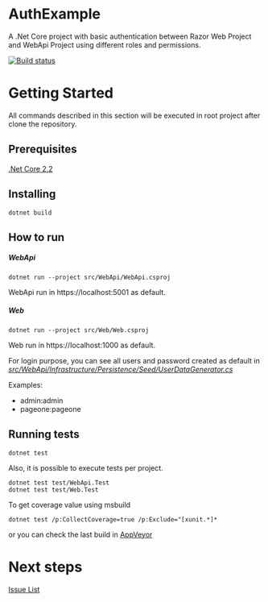 # AuthExample
A .Net Core project with basic authentication between Razor Web Project and WebApi Project using different roles and permissions.

[![Build status](https://ci.appveyor.com/api/projects/status/lc6do2hmf10ew2ca?svg=true)](https://ci.appveyor.com/project/Leanwit/authexample)

# Getting Started
All commands described in this section will be executed in root project after clone the repository.
## Prerequisites
[.Net Core 2.2](https://dotnet.microsoft.com/download)

## Installing
```
dotnet build
```

## How to run
##### WebApi
```
dotnet run --project src/WebApi/WebApi.csproj
```
WebApi run in https://localhost:5001 as default.

##### Web
```
dotnet run --project src/Web/Web.csproj
```
Web run in https://localhost:1000 as default.

For login purpose, you can see all users and password created as default in [_src/WebApi/Infrastructure/Persistence/Seed/UserDataGenerator.cs_](https://github.com/Leanwit/AuthExample/blob/master/src/WebApi/Infrastructure/Persistence/Seed/UserDataGenerator.cs)

Examples:
* admin:admin
* pageone:pageone

## Running tests
```
dotnet test
```
Also, it is possible to execute tests per project.
```
dotnet test test/WebApi.Test
dotnet test test/Web.Test
```

To get coverage value using msbuild
```
dotnet test /p:CollectCoverage=true /p:Exclude="[xunit.*]*
```
or you can check the last build in [AppVeyor](https://ci.appveyor.com/project/Leanwit/authexample)
# Next steps
[Issue List](https://github.com/Leanwit/AuthExample/issues)
